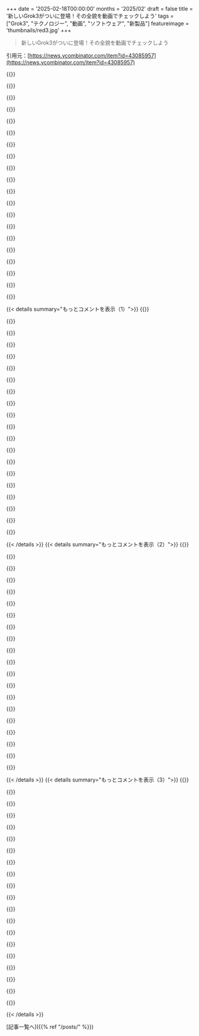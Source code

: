 +++
date = '2025-02-18T00:00:00'
months = '2025/02'
draft = false
title = '新しいGrok3がついに登場！その全貌を動画でチェックしよう'
tags = ["Grok3", "テクノロジー", "動画", "ソフトウェア", "新製品"]
featureimage = 'thumbnails/red3.jpg'
+++

> 新しいGrok3がついに登場！その全貌を動画でチェックしよう

引用元：[https://news.ycombinator.com/item?id=43085957](https://news.ycombinator.com/item?id=43085957)

{{<matomeQuote body="Karpathyが最初の印象を語ってるね。＞”全体的に感じたのは、これは(OpenAIの) o1-proと同じくらいの能力だってこと。”" userName="CSMastermind" createdAt="2025-02-18T06:03:07" color="">}}

{{<matomeQuote body="どうやらその印象は正しいみたい。Grok 3がChatbot Arenaの全てのリーダーボードでトップに立ったらしい。数学の分野ではo1と並んで、一部誤差を考慮するとほぼ同点。クリエイティブライティングでは最新のChatGPT 4oとほぼ同点で、コーディングでは他のモデルを大きく上回る新たなSOTAを達成してるよ。" userName="sigmoid10" createdAt="2025-02-18T12:29:37" color="#ff5733">}}

{{<matomeQuote body="lmarenaは役に立たないね。モデルの過去のランキングと実際のデータのテストと比べて、全く信用できない。その結果は、まるでFox Newsの世論調査を使ってアメリカ全体の意見を探るようなもんだ。悪意ある人間が票を操るのも簡単だし、それが議論されてたのも知ってるよ。" userName="jessfyi" createdAt="2025-02-18T15:27:51" color="">}}

{{<matomeQuote body="つまり、A：モデルに触れたユーザーが人間の反応の良さを客観的に評価できない、B：xAiが他の会社よりもリーダーボードをうまく操作した、C：他の会社はそうしていないってこと？その基準だと、全てのテストが役に立たないってことになるね。" userName="sigmoid10" createdAt="2025-02-21T11:11:44" color="">}}

{{<matomeQuote body="いや、一部の会社はやってると私は言いたいけど（少なくともOpenAIはそう）、問題のある会社はシステムを操作する能力と動機があるし、ユーザーのランキングは過去に評価データと統計的にずれてたことがあるんだ。実際のデータの精度評価では特にそうだね。私が言いたいのは、このテスト方法は基本的には意味がないってこと。" userName="jessfyi" createdAt="2025-02-22T05:31:48" color="#38d3d3">}}

{{<matomeQuote body="OpenAIのサブスクリプションが月200ドルで、”Premium Plus”の価格が40ドルというのは、つまり瞬時に”Elon効果”がマイナス160ドル以上、もしくは240ドル以上になるってことなのか？運用費をサブスクリプションでカバーしてないのに。" userName="numpad0" createdAt="2025-02-18T13:20:56" color="">}}

{{<matomeQuote body="違うよ…sigmoid10は、o1（o1-proじゃない）を月20ドルで比較してたんだ。それで、あなたの計算の中ではユーザー当たり月+20ドルってことだよ。実際のところOpenAI Plusのユーザーが利益を生んでないとは考えにくいけど、o1-proを使うにはかなりの計算力が必要だからだと思うよ。" userName="coder543" createdAt="2025-02-18T14:38:19" color="">}}

{{<matomeQuote body="Grok 3の印象は、”o1-proの能力と同じくらいの印象を受けた。”って感じだね。Grok 3 + Thinkingは、OpenAIの最強モデル（o1-pro、月200ドル）にほぼ匹敵する境地にいるかもしれない。" userName="layer8" createdAt="2025-02-18T15:24:45" color="">}}

{{<matomeQuote body="私が返事していた相手はlmarenaのベンチマークリンクに返信していたかもしれないけど、その人に他の誰かへの返信を期待するのはおかしいよね。そして、Karpathyの意見は主観的だし、実際の評価とは言えないってことを彼自身も認めてたよ。" userName="coder543" createdAt="2025-02-18T15:28:37" color="">}}

{{<matomeQuote body="numpad0は、sigmoid10が比較が適切だと表現した後にo1-proとの比較を続けていると理解したよ。" userName="layer8" createdAt="2025-02-18T15:38:43" color="">}}

{{<matomeQuote body="確かにnumpad0はその点についても言ってたけど、僕が指摘してるのはその選択肢が非論理的なこと。lmarenaの結果はo1との比較しかサポートしてないし、彼らはその数値の提案を使って変な算数を始めてる。さっきも言ったけど、彼らは別の人に返信すべきだったかも？lmarenaのベンチマークに返信するってことは、その数値の正当化に使ってたってこと。Premium+がGrok 3に無制限アクセスを持ってるという証拠もない。もし無制限でないなら、ChatGPT Proとは比べられない。結局、ChatGPT Plusでも99％の価値を得られてる。numpad0はChatGPT Plusを無視してるから、ストローマンアーギュメントを作ってるだけなんだ。" userName="coder543" createdAt="2025-02-18T15:46:54" color="#ff33a1">}}

{{<matomeQuote body="Premium+が月４０ドルってどこで見たの？公式は”月２２ドルからまたは年間２２９ドル”って言ってるよ。" userName="srid" createdAt="2025-02-18T14:44:11" color="">}}

{{<matomeQuote body="今日価格が上がったばかり。君が貼ったリンクはその情報が青いボックスで表示されてるよ。" userName="nickthegreek" createdAt="2025-02-18T14:50:11" color="">}}

{{<matomeQuote body="この分野は動きが早いから、推論コストについて自信を持って言うのは難しいかも。もしかしたら彼は過小評価してるのかもしれないし、OpenAIが過大評価してるのかも。一方が他方より最適化されてるかもしれないけど、新しいモデルが出るスピードは早くて、実際のコストが公に知られるまでの時間よりも短い。" userName="ben_w" createdAt="2025-02-18T14:11:12" color="#38d3d3">}}

{{<matomeQuote body="モデルが人間より賢くなったら、その知能をどうやって評価する？彼らが回答している質問を見た感じ、ほぼその領域に達してるように思う。" userName="jimbokun" createdAt="2025-02-18T18:39:32" color="#ff5733">}}

{{<matomeQuote body="素朴な質問だけど、DeepSeekはオープンソースでo1-proと同等なはずなのに、計算能力がある人ならo1-proと競争できるのでは？" userName="yodsanklai" createdAt="2025-02-18T13:05:50" color="">}}

{{<matomeQuote body="フルサイズのDeepSeek-R1はo1と同等で、o1-proは”o1の強化版”だよ。" userName="dtquad" createdAt="2025-02-18T13:44:13" color="#785bff">}}

{{<matomeQuote body="年々、ネーミングがややこしくなってる気がする。o1-pro-maxみたいなのが待ち望まれるよ。" userName="guax" createdAt="2025-02-18T14:12:25" color="">}}

{{<matomeQuote body="最近OpenAIを解雇されたばかり。モデルの名前を考える仕事をしてたんだ。" userName="polski-g" createdAt="2025-02-18T18:00:13" color="">}}

{{<matomeQuote body="それはo1と同等ではないし、o1-proとも比べられないよ。" userName="ritz_labringue" createdAt="2025-02-18T13:48:00" color="">}}

{{< details summary="もっとコメントを表示（1）">}}
{{<matomeQuote body="Deepseekはo1には及ばないね。" userName="golol" createdAt="2025-02-18T13:18:06" color="">}}

{{<matomeQuote body="DeepSeekモデルはオープンソースじゃなくて、自由に配布できるけどソースはないんだ。" userName="kragen" createdAt="2025-02-18T15:53:33" color="">}}

{{<matomeQuote body="DeepSeek R1をローカルで動かすにはかなりの計算パワーが要るよね？" userName="menaerus" createdAt="2025-02-18T13:30:15" color="">}}

{{<matomeQuote body="もちろん、でも完全に手が出せないほどではないよ。6000ドルくらいのPCでフルモデルを動かしてる人もいるし、特に個人インスタンスの場合はね。並行ユーザーを扱うためにはもっと高価な設定が必要だけど、これは実行するための話で、訓練するわけじゃない。" userName="roblabla" createdAt="2025-02-18T13:36:21" color="#ff33a1">}}

{{<matomeQuote body="私は2000ドルの中古ワークステーションを持ってて、768GBのRAMで、Q4モデルを使ってるんだけど、1.5トークン/秒で大きな文脈が扱える。家で動かせるのはすごいよ。" userName="mechagodzilla" createdAt="2025-02-18T21:20:27" color="#ff5c5c">}}

{{<matomeQuote body="電気代が0.45ドル/kWhで、1kW消費だと、百万トークンあたり約80ドルになるよ。" userName="nomel" createdAt="2025-02-19T19:25:46" color="">}}

{{<matomeQuote body="彼らは1.5トークン/秒って言ってたよ。百万トークンは667k秒、185時間だね。1kW * 185時間 * 0.45ドル/kWh = 百万トークンあたり80ドル。1kWを仮定しているけど、これが高いか低いかは分からないね。計算にかかるコストは電気代だよ。" userName="nomel" createdAt="2025-02-20T18:08:44" color="#785bff">}}

{{<matomeQuote body="彼らが言うにはクソみたいなGPUらしいから、全体のコンピュータは200から250ワットくらいしか使ってないんだ。" userName="CyberDildonics" createdAt="2025-02-20T18:36:52" color="">}}

{{<matomeQuote body="もっといいアプローチは、MOEをCPUで、MLAをGPUで動かしてモデルを分けることだよ。ktransformersプロジェクトを見てみて：＞『https://github.com/kvcache-ai/ktransformers/blob/main/doc/en...』これでMOEのスパース性とMLAの効率的なKVキャッシュを活かせる。" userName="fspeech" createdAt="2025-02-18T19:57:53" color="#ff5733">}}

{{<matomeQuote body="AMXの最適化には１つのCPUで約１万円かかるから、システム全体だと約１０万円はかかることを忘れたかもね。" userName="menaerus" createdAt="2025-02-19T11:01:43" color="">}}

{{<matomeQuote body="Granite Rapids-W（ワークステーション）は、CPUの値段が半分以下になるかもしれないよ。Xeon W-3500/2500は、１年前に６０９ドルから５８８９ドルで発売されたし、AMXも搭載されてる。" userName="phonon" createdAt="2025-02-19T11:46:18" color="">}}

{{<matomeQuote body="最新のワークステーションは、サーバーと同じ性能でも簡単に２０万から４０万はするよ。少なくとも、Dellのワークステーションを最後に見た時はね。" userName="menaerus" createdAt="2025-02-19T12:11:44" color="">}}

{{<matomeQuote body="Supermicro X13SWA-TFマザーボード（Xeon W-3500搭載）＝約１万円<br>E-ATXケース＝約３万円<br>電源＝約３万円<br>Xeon W-3500（８チャンネルメモリー）＝約１３３９ドル－５８８９ドル<br>メモリー＝約３千円－５千円（64GB DDR5 RDIMM）<br>メモリーが一番のコストになるけど、他は約５万円で済むから、”１０万ドル”よりずっと安いよ！" userName="phonon" createdAt="2025-02-20T00:38:23" color="#ff33a1">}}

{{<matomeQuote body="ワークステーションデザインは、やっぱり高くなると思うよ。もう１つCPUを追加して、８つのメモリーチャンネルや強力な電源、対応するマザーボードも要るからね。メモリー８万円、CPU１０万円、他で合計２０万円を下回ることはないって。" userName="menaerus" createdAt="2025-02-20T07:46:51" color="">}}

{{<matomeQuote body="デュアルCPUデザインじゃなくてもいいんじゃない？８チャンネルDDR5 4800で、約３００GBの帯域幅が得られるし。Granite Rapids-Wは性能が５０％ほど向上するかもね。元のメッセージがAMXのCPUとGPUを混ぜた話だったんだよね。それがうまくいけば、モデルの大部分は遅いメモリーに置いて、アクティブな部分はGPUの速いメモリーに置く感じ。コスト効率も良いし速いよ。" userName="phonon" createdAt="2025-02-20T12:56:56" color="#45d325">}}

{{<matomeQuote body="＞８チャンネルのDDR5 4800で、約３００GBの帯域幅が得られる。<br>理論上はそうだけど、Sapphire Rapidsは、２４〜２８コア必要だよ。IntelのCPU設計は、メモリ帯域を満たせないことが多いから、改善されたかどうかは疑問だね。２００GB/sは大して多くないよ。私のデュアルソケットSkylakeシステムは約１４０GB/sだし、大きなLLMには遅すぎる。<br>デュアルCPUデザインが必要な理由？大きなモデルの推論にはメモリ帯域幅が重要な要素だから、デュアルソケットだと帯域幅が倍増するからだよ。" userName="menaerus" createdAt="2025-02-20T13:32:02" color="#785bff">}}

{{<matomeQuote body="実際のところ、リンクを読んで！中程度のSapphire Rapids CPUと4090の組み合わせだよ。デュアルCPUは速いけど、コストが倍増するから、パフォーマンスの向上は約３０％だよ。<br>デュアルソケットSkylakeのことを言ったの？それならCascade Lakeのことを指してるのかな？" userName="phonon" createdAt="2025-02-20T15:37:41" color="">}}

{{<matomeQuote body="はい、デュアルソケットSkylakeだよ。何が奇妙なの？コスト合計が１０万円以上で、８トークン/sのシステムと、同じトークン/sで６万円のデュアルZen4システムをどう考えるか、価格を出してみてよ。" userName="menaerus" createdAt="2025-02-20T16:10:55" color="">}}

{{<matomeQuote body="すみません、Skylake-SPのことを言ってたんですね。具体的に何が言いたいのかわからないけど、同じようなサイズのCPUと消費者GPUを使ったデュアルソケットSapphire Rapidsの例もありますよ。少しコストが高めだけど、数千円でスピードを倍増できることが可能です。大きな（300GB以上）モデル用に必要なH100なんか集めるよりも、ずっと安いアプローチだからね。" userName="phonon" createdAt="2025-02-21T00:38:10" color="#ff5c5c">}}

{{<matomeQuote body="Grokがベンチマークのトップに立ったみたいだぞ！競争が激しいLLM市場は消費者にとっていいニュースだし、一つの企業が全ての価値を吸い取らなくて済むのは嬉しいよね。" userName="rendang" createdAt="2025-02-18T04:59:39" color="#45d325">}}


{{< /details >}}
{{< details summary="もっとコメントを表示（2）">}}
{{<matomeQuote body="１時間使ってみて驚いたわ。毎日OpenAIやClaude製品を使ってる俺から見てもすごい。最近書いたデータベースコードを笑いものにするほどだし、これを所有してるやつに怒りを感じるわ。サービスに月４０ドルも請求されたぞ！" userName="qingcharles" createdAt="2025-02-18T06:56:25" color="#38d3d3">}}

{{<matomeQuote body="もしかしてバカな質問かもしれないけど、今どこで使えるの？https://lmarena.ai/の’ダイレクトチャット’だけ？それとも他に早期アクセスがあるの？" userName="RobinL" createdAt="2025-02-18T08:22:28" color="">}}

{{<matomeQuote body="競争が巨大なバブルの代償で起こるのは良いニュースじゃないよ。大手が投資家から何十億も吸い込んで、ビジネスモデルもない状態は持続できない。いつか必ずバブルは弾けて、また世界的な不況が起こる。" userName="crocowhile" createdAt="2025-02-18T09:06:45" color="">}}

{{<matomeQuote body="ChatGPTは実際に何十億も収益上げてるし、Cursorは史上最も成長している企業なんだよ。このLLMにビジネスモデルがないっていう意見はもう終わりにしよう。" userName="bobxmax" createdAt="2025-02-18T13:34:31" color="">}}

{{<matomeQuote body="＞ChatGPTは実際に何十億も収益上げてる。<br>”収益よりも多くの損失を出してるんだ。”収益は利益じゃないから。" userName="latexr" createdAt="2025-02-18T13:56:49" color="#38d3d3">}}

{{<matomeQuote body="確かにそうだけど、かなりの収益があるのはまだ良い兆しだよ。商品に対して価値を支払う人がいない問題よりは、”高コストな計算問題”の方がまだマシだから。" userName="spacebanana7" createdAt="2025-02-18T14:17:31" color="">}}

{{<matomeQuote body="OpenAIは投資家の期待が支えてるだけじゃなくて、その収益の多くは下流のAPI利用者が投資家の期待に支えられてるんだ。OpenAIの収益の一部は実際にはもっとVCマネーなんだよ。" userName="jsheard" createdAt="2025-02-18T14:43:55" color="">}}

{{<matomeQuote body="俺にとってバブルの最大の指標は、資金を失ってるスタートアップが他の資金を失ってるスタートアップに売り込むことだね。表面的には”ラインが上がる”けど、実際には閉鎖的な水域での循環だけで、やがては蒸発しちゃう。" userName="mullingitover" createdAt="2025-02-18T18:27:56" color="">}}

{{<matomeQuote body="Uberはそうは思ってないだろうな。" userName="holoduke" createdAt="2025-02-18T20:29:22" color="">}}

{{<matomeQuote body="”金持ちになりたい”ってのが最優先なら、他人のお金を燃やすよりは“高コスト計算”の問題を抱えてる方がマシだよね。" userName="latexr" createdAt="2025-02-18T14:22:07" color="">}}

{{<matomeQuote body="YouTubeの例は希望的観測が強いけど、長い間赤字だった。だけど、徐々にネット動画のコストを下げて収益化した。この戦略が必ず成功するとは限らないけど、失敗もしないこともあるよ。" userName="spacebanana7" createdAt="2025-02-18T14:38:25" color="">}}

{{<matomeQuote body="YouTubeのネットワーク効果は最初から評価されてたけど、今のLLMには同じようなトリリオンドルの独占を見込めるアイデアがないと思う。ドットコムバブルの再来のように感じる。" userName="athrowaway3z" createdAt="2025-02-18T15:53:07" color="#ff5c5c">}}

{{<matomeQuote body="OpenAIは月額200ドルのProプランで赤字出してるみたい。" userName="LorenDB" createdAt="2025-02-18T13:54:41" color="">}}

{{<matomeQuote body="このビジネスモデルは、AIが革命的なトリリオンドル技術になるときのための先行投資のようなもんだってこと。だからこそ投資家が資金を注いでる。" userName="Ray20" createdAt="2025-02-18T13:03:46" color="">}}

{{<matomeQuote body="これ、あくまでビジネスモデルじゃなくて、前線にいることで実現する希望に過ぎないと思う。" userName="moduspol" createdAt="2025-02-18T13:31:13" color="">}}

{{<matomeQuote body="MetaがVRやAR、メタバースに数百億投資したけど、革命的な変化は起こらなかったね。" userName="jsheard" createdAt="2025-02-18T14:35:44" color="">}}

{{<matomeQuote body="もしそのシナリオが現実となったら、それ以外のビジネスモデルは成り立たないよ。みんな食われちゃう。" userName="idiotsecant" createdAt="2025-02-18T13:50:32" color="">}}

{{<matomeQuote body="この前提は、全ての知的・肉体労働を置き換えるってこと。存在と同時に商品化される可能性もあるけど、投資の価値はかけられるだけか、全くないかのどちらか。" userName="qgin" createdAt="2025-02-18T11:18:38" color="">}}

{{<matomeQuote body="”全ての知的・肉体労働を置き換える”ってのは価値が高そうだけど、90%の失業率になると崩壊するリスクもある。AIが政治を操作する社会になったら、選挙の意味はどうなるんだろう？" userName="pjc50" createdAt="2025-02-18T12:58:16" color="#45d325">}}

{{<matomeQuote body="機械が本当の“価値”を生み出す労働を全てするようになったら、人間は実質的に機械の奴隷になっちゃうのは避けられないよね。" userName="conartist6" createdAt="2025-02-18T13:06:06" color="#ff5733">}}


{{< /details >}}
{{< details summary="もっとコメントを表示（3）">}}
{{<matomeQuote body="Duneのように、機械の奴隷になるんじゃなくて、機械を持ってる人の奴隷になるってことだね。" userName="thrance" createdAt="2025-02-18T13:47:11" color="">}}

{{<matomeQuote body="＞“人間が自由になることを期待して思考を機械に委ねた結果、機械を持っている他の人間に奴隷にされただけだった。” -- Frank Herbert, Dune" userName="mwigdahl" createdAt="2025-02-18T14:27:58" color="#ff5733">}}

{{<matomeQuote body="もうすでにオープンソースのバージョンが十分にいい感じで、あまり価格の高い独占企業が残らないのは明らかだと思う。" userName="aprilthird2021" createdAt="2025-02-18T05:28:58" color="">}}

{{<matomeQuote body="OpenAIが300B以上の評価を受けていることに投資家は混乱してるみたい。彼らはエコシステムやモデルの統合である程度の固定化を狙ってるのかな。" userName="rendang" createdAt="2025-02-18T05:38:53" color="">}}

{{<matomeQuote body="IPの権利保持者は本気を出していないから、君の言ってる結果ははっきりしないと思う。過去のテクノロジー時代と同じように、最終的にはロイヤルティが以前と同じ人に支払われるようになりそう。" userName="bigbones" createdAt="2025-02-18T07:43:18" color="">}}

{{<matomeQuote body="大多数の人はオープンソースなんて気にしないってこと。" userName="bobxmax" createdAt="2025-02-18T13:49:52" color="">}}

{{<matomeQuote body="もし俺がオープンソースのソフトでできることに200ドル払うのに、他の誰かが100ドルでサービスを提供するなら、何でその人のところに行かないんだ？それに50ドルの人も現れるだろ。" userName="jonlucc" createdAt="2025-02-18T14:36:06" color="">}}

{{<matomeQuote body="200ドルのサービスを10ドルで提供できるなら、クローズドソースも15ドルに値下げしてくるよ。オープンソースが競争を生むけど、それだからって独占がなくなるわけじゃない。" userName="bobxmax" createdAt="2025-02-18T15:11:42" color="">}}

{{<matomeQuote body="ベンチマークなんて気にしない。こいつら、妄想で無駄な時間を取られることに変わりはないんだから。" userName="croes" createdAt="2025-02-18T08:26:30" color="">}}

{{<matomeQuote body="あんた、LLMを使いこなせてないだけじゃない？ちゃんと使えば時間の節約になるはずだよ。" userName="ban-evader" createdAt="2025-02-18T13:15:44" color="">}}

{{<matomeQuote body="LLMの生産性についてのNo True Scotsmanの誤謬か？" userName="Cheer2171" createdAt="2025-02-18T13:59:53" color="">}}

{{<matomeQuote body="多くの人は正しくLLMを使えば生産性向上を実感してるよ。これを使いこなせないからってツールが役に立たないわけじゃない。インターネット検索の初期みたいなもんだ。" userName="gdhkgdhkvff" createdAt="2025-02-18T14:29:05" color="#ff5c5c">}}

{{<matomeQuote body="幻覚はダムの指みたいなもんだ。モデルがちゃんとした出力か分からない時に「知らない」って言えれば、仕事は奪われるだろうね。" userName="smeeger" createdAt="2025-02-18T14:49:23" color="">}}

{{<matomeQuote body="人間も幻覚を見ることがあるよ。ベンチマークは大事だ。" userName="cheema33" createdAt="2025-02-18T09:22:20" color="">}}

{{<matomeQuote body="消費電力は少ないんだから、その点では良いんじゃない？" userName="croes" createdAt="2025-02-18T11:22:04" color="">}}

{{<matomeQuote body="最新のLLamaより人間の方がかなりエネルギー使うと思うよ。AIが環境を破壊してるとか言われるのは、トータル消費の話。推論自体は安くて環境に優しい。" userName="golergka" createdAt="2025-02-18T12:58:17" color="#ff5c5c">}}

{{<matomeQuote body="そうだけど、質が大事じゃん。" userName="croes" createdAt="2025-02-18T13:01:56" color="">}}

{{<matomeQuote body="業者にとってはあんまり良いニュースじゃないかもね。今のLLMは商品化されてるから、どうやって利益を上げるか分からない。政府契約もずっと続かないし。" userName="SecretDreams" createdAt="2025-02-18T13:10:28" color="">}}

{{<matomeQuote body="最後にはAIのラッパーが一番お金になるとは思わなかったね。" userName="k__" createdAt="2025-02-18T13:17:01" color="">}}

{{<matomeQuote body="こう言えるね、最新の技術に匹敵する能力を持つLLMが20倍のコストで作れる例を見た後、今や同じことが20倍の予算でもできるって証明があるってことだよ！" userName="msuvakov" createdAt="2025-02-18T09:54:26" color="#785bff">}}


{{< /details >}}


[記事一覧へ]({{% ref "/posts/" %}})
